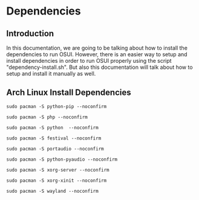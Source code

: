 # Dependencies


## Introduction

In this documentation, we are going to be talking about how to install the dependencies to run OSUI. However, there is an easier way to setup and install dependencies in order to run OSUI properly using the script "dependency-install.sh". But also this documentation will talk about how to setup and install it manually as well.



## Arch Linux Install Dependencies

`sudo pacman -S python-pip --noconfirm`

`sudo pacman -S php --noconfirm`

`sudo pacman -S python  --noconfirm`

`sudo pacman -S festival --noconfirm`

`sudo pacman -S portaudio --noconfirm`

`sudo pacman -S python-pyaudio --noconfirm`

`sudo pacman -S xorg-server --noconfirm`

`sudo pacman -S xorg-xinit --noconfirm`

`sudo pacman -S wayland --noconfirm`